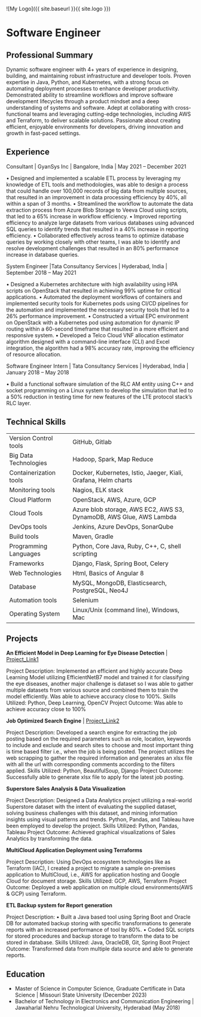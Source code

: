 ![My Logo]({{ site.baseurl }}{{ site.logo }})

# Software Engineer

## Professional Summary

Dynamic software engineer with 4+ years of experience in designing, building, and maintaining robust infrastructure and developer
tools. Proven expertise in Java, Python, and Kubernetes, with a strong focus on automating deployment processes to enhance developer
productivity. Demonstrated ability to streamline workflows and improve software development lifecycles through a product mindset
and a deep understanding of systems and software. Adept at collaborating with cross-functional teams and leveraging cutting-edge
technologies, including AWS and Terraform, to deliver scalable solutions. Passionate about creating efficient, enjoyable environments
for developers, driving innovation and growth in fast-paced settings.

## Experience

Consultant | GyanSys Inc | Bangalore, India | May 2021 – December 2021

• Designed and implemented a scalable ETL process by leveraging my knowledge of ETL tools and methodologies, was able to
design a process that could handle over 100,000 records of big data from multiple sources, that resulted in an improvement in
data processing efficiency by 40%, all within a span of 3 months.
• Streamlined the workflow to automate the data extraction process from Azure Blob Storage to Veeva Cloud using scripts, that
led to a 65% increase in workflow efficiency.
• Improved reporting efficiency to analyze large datasets from various databases using advanced SQL queries to identify trends
that resulted in a 40% increase in reporting efficiency.
• Collaborated effectively across teams to optimize database queries by working closely with other teams, I was able to identify
and resolve development challenges that resulted in an 80% performance increase in database queries.

System Engineer |Tata Consultancy Services | Hyderabad, India | September 2018 – May 2021

• Designed a Kubernetes architecture with high availability using HPA scripts on OpenStack that resulted in achieving 99%
uptime for critical applications.
• Automated the deployment workflows of containers and implemented security tools for Kubernetes pods using CI/CD pipelines
for the automation and implemented the necessary security tools that led to a 26% performance improvement.
• Constructed a virtual EPC environment on OpenStack with a Kubernetes pod using automation for dynamic IP routing within a
60-second timeframe that resulted in a more efficient and responsive system.
• Developed a Telco Cloud VNF allocation estimator algorithm designed with a command-line interface (CLI) and Excel
integration, the algorithm had a 98% accuracy rate, improving the efficiency of resource allocation.

Software Engineer Intern | Tata Consultancy Services | Hyderabad, India | January 2018 – May 2018

• Build a functional software simulation of the RLC AM entity using C++ and socket programming on a Linux system to develop
the simulation that led to a 50% reduction in testing time for new features of the LTE protocol stack’s RLC layer.

## Technical Skills
|                        |                                                                     |
|------------------------|---------------------------------------------------------------------|
| Version Control tools  | GitHub, Gitlab                                                      |
| Big Data Technologies  | Hadoop, Spark, Map Reduce                                           |
| Containerization tools | Docker, Kubernetes, Istio, Jaeger, Kiali, Grafana, Helm charts      |
| Monitoring tools       | Nagios, ELK stack                                                   |
| Cloud Platform         | OpenStack, AWS, Azure, GCP                                          |
| Cloud Tools            | Azure blob storage, AWS EC2, AWS S3, DynamoDB, AWS Glue, AWS Lambda |
| DevOps tools           | Jenkins, Azure DevOps, SonarQube                                    |
| Build tools            | Maven, Gradle                                                       |
| Programming Languages  | Python, Core Java, Ruby, C++, C, shell scripting                    |
| Frameworks             | Django, Flask, Spring Boot, Celery                                  |
| Web Technologies       | Html, Basics of Angular 8                                           |
| Database               | MySQL, MongoDB, Elasticsearch, PostgreSQL, Neo4J                    |
| Automation tools       | Selenium                                                            |
| Operating System       | Linux/Unix (command line), Windows, Mac                             |

## Projects

**An Efficient Model in Deep Learning for Eye Disease Detection** | [Project_Link1](https://github.com/akhil-g/-An-Efficient-Model-in-Deep-Learning-for-Eye-Disease-Detection)  

Project Description: Implemented an efficient and highly accurate Deep Learning Model utilizing EfficientNetB7 model and trained it for classifying the eye diseases, another major challenge is dataset so I was able to gather multiple datasets from various source and combined them to train the model efficiently. Was able to achieve accuracy close to 100%.
Skills Utilized: Python, Deep Learning, OpenCV
Project Outcome: Was able to achieve accuracy close to 100%

**Job Optimized Search Engine** | [Project_Link2](https://github.com/akhil-g/JobOptimizedSearchEngine)

Project Description: Developed a search engine for extracting the job posting based on the required parameters such as role, location, keywords to include and exclude and search sites to choose and most important thing is time based filter i.e., when the job is being posted. The project utilizes the web scrapping to gather the required information and generates an xlsx file with all the url with corresponding comments according to the filters applied.
Skills Utilized: Python, BeautifulSoup, Django
Project Outcome: Successfully able to generate xlsx file to apply for the latest job posting.

**Superstore Sales Analysis & Data Visualization**

Project Description: Designed a Data Analytics project utilizing a real-world Superstore dataset with the intent of evaluating the supplied dataset, solving business challenges with this dataset, and mining information insights using visual patterns and trends. Python, Pandas, and Tableau have been employed to develop the project.
Skills Utilized: Python, Pandas, Tableau
Project Outcome: Achieved graphical visualizations of Sales Analytics by transforming the data.

**MultiCloud Application Deployment using Terraforms** 

Project Description: Using DevOps ecosystem technologies like as Terraform (IAC), I created a project to migrate a sample on-premises application to MultiCloud, i.e., AWS for application hosting and Google Cloud for document storage.
Skills Utilized: GCP, AWS, Terraform
Project Outcome: Deployed a web application on multiple cloud environments(AWS & GCP) using Terraform.

**ETL Backup system for Report generation**

Project Description: • Built a Java based tool using Spring Boot and Oracle DB for automated backup storing with specific transformations to generate reports with an increased performance of tool by 80%. • Coded SQL scripts for stored procedures and backup storage to transform the data to be stored in database.
Skills Utilized: Java, OracleDB, Git, Spring Boot
Project Outcome: Transformed data from multiple data source and able to generate reports.

## Education
- Master of Science in Computer Science, Graduate Certificate in Data Science | Missouri State University (December 2023)
- Bachelor of Technology in Electronics and Communication Engineering | Jawaharlal Nehru Technological University, Hyderabad (May 2018)
